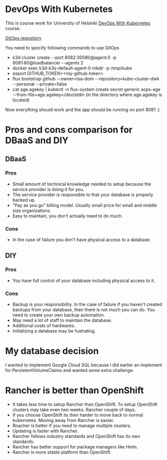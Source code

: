 # DevOps With Kubernetes

This is course work for University of Helsinki [DevOps With Kubernetes](https://devopswithkubernetes.com/) course.

[GitOps repository](https://github.com/tsa-dom/kube-cluster-dwk)

You need to specify following commands to use GitOps
* k3d cluster create --port 8082:30080@agent:0 -p 8081:80@loadbalancer --agents 2
* docker exec k3d-k3s-default-agent-0 mkdir -p /tmp/kube
* export GITHUB_TOKEN=\<my-github-token\>
* flux bootstrap github --owner=tsa-dom --repository=kube-cluster-dwk --personal --private=false
* cat age.agekey | kubectl -n flux-system create secret generic sops-age --from-file=age.agekey=/dev/stdin (in the directory where age.agekey is located)
  
Now everything should work and the app should be running on port 8081 :)

# Pros and cons comparison for DBaaS and DIY

## DBaaS

### Pros
* Small amount of technical knowledge needed to setup because the service provider is doing it for you.
* The service provider is responsible to that your database is properly backed up.
* "Pay as you go" billing model. Usually small price for small and middle size organizations.
* Easy to maintain, you don't actually need to do much.

### Cons
* In the case of failure you don't have physical access to a database.

## DIY

### Pros
* You have full control of your database including physical access to it.

### Cons
* Backup is your responsibility. In the case of failure if you haven't created backups from your database, then there is not much you can do. You need to create your own backup automation.
* May need a lot of staff to maintain the database.
* Additional costs of hardwares.
* Initializing a database may be fustrating.

# My database decision 

I wanted to implement Google Cloud SQL because I did earlier an implement for PersistentVolumeClaims and wanted some extra challenge.

# Rancher is better than OpenShift

* It takes less time to setup Rancher than OpenShift. To setup OpenShift clusters may take even two weeks. Rancher couple of days.
* If you choose OpenShift its then harder to move back to normal kubernetes. Moving away from Rancher is easier.
* Rnacher is better if you need to manage multiple clusters.
* Updating is faster with Rancher.
* Rancher follows industry standards and OpenShift has its own standards.
* Rancher has better support for package managers like Helm.
* Rancher is more stable platform than OpenShift.
